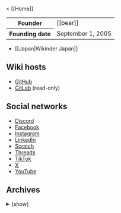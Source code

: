 < [[Home]]

<table>
  <tr>
    <th scope="row">Founder</th>
    <td>[[bear]]</td>
  </tr>
  <tr>
    <th scope="row">Founding date</th>
    <td>September 1, 2005</td>
  </tr>
</table>

* [[Japan|Wikinder Japan]]

## Wiki hosts

* [GitHub](https://github.com/wikinder/wikinder/wiki)
* [GitLab](https://gitlab.com/wikinder/wikinder/-/wikis/home) (read-only)

## Social networks

* [Discord](https://discord.gg/bgEXkwxnQp)
* [Facebook](https://www.facebook.com/wikinder)
* [Instagram](https://www.instagram.com/wikindergarten/)
* [LinkedIn](https://www.linkedin.com/company/wikinder/)
* [Scratch](https://scratch.mit.edu/users/wikinder/)
* [Threads](https://www.threads.net/@wikindergarten)
* [TikTok](https://www.tiktok.com/@wikinder)
* [X](https://x.com/wikinder)
* [YouTube](https://www.youtube.com/@wikinder)

## Archives

<details>
<summary>[show]</summary>

* [Wiki](https://archive.today/wikinder.org)
* [X](https://archive.today/https://x.com/wikinder/status/*)

</details>
